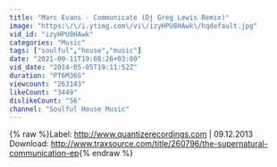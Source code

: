```yaml
---
title: "Marc Evans - Communicate (Dj Greg Lewis Remix)"
image: "https:\/\/i.ytimg.com\/vi\/izyHPU8HAwk\/hqdefault.jpg"
vid_id: "izyHPU8HAwk"
categories: "Music"
tags: ["soulful","house","music"]
date: "2021-09-11T19:08:26+03:00"
vid_date: "2014-05-05T19:11:52Z"
duration: "PT6M36S"
viewcount: "263143"
likeCount: "3449"
dislikeCount: "56"
channel: "Soulful House Music"
---
```

{% raw %}Label: <a rel="nofollow" target="blank" href="http://www.quantizerecordings.com">http://www.quantizerecordings.com</a> | 09.12.2013<br />Download: <a rel="nofollow" target="blank" href="http://www.traxsource.com/title/260796/the-supernatural-communication-ep">http://www.traxsource.com/title/260796/the-supernatural-communication-ep</a>{% endraw %}
